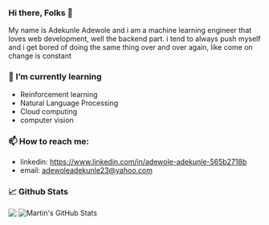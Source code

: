 ### Hi there, Folks 👋
My name is Adekunle Adewole and i am a machine learning engineer that loves web development, well the backend part. i tend to always push myself and i get bored of doing the same thing over and over again, like come on change is constant
### 🌱 I’m currently learning
- Reinforcement learning 
- Natural Language Processing
- Cloud computing 
- computer vision

### 📫 How to reach me:
- linkedin: https://www.linkedin.com/in/adewole-adekunle-565b2718b
- email: adewoleadekunle23@yahoo.com

### &#x1f4c8; Github Stats
<img align="center" src="https://github-readme-stats.vercel.app/api/top-langs/?username=kunley2&&title_color=ffffff&text_color=c9cacc&icon_color=2bbc8a&bg_color=1d1f21&langs_count=3" />
<img align="center" src="https://github-readme-stats.vercel.app/api?username=kunley2&show_icons=true&line_height=27&count_private=true&title_color=ffffff&text_color=c9cacc&icon_color=2bbc8a&bg_color=1d1f21" alt="Martin's GitHub Stats" />
</a>
<!--
**kunley2/kunley2** is a ✨ _special_ ✨ repository because its `README.md` (this file) appears on your GitHub profile.

Here are some ideas to get you started:

- 🔭 I’m currently working on ...
- 🌱 I’m currently learning ...
- 👯 I’m looking to collaborate on ...
- 🤔 I’m looking for help with ...
- 💬 Ask me about ...
- 📫 How to reach me: ...
- 😄 Pronouns: ...
- ⚡ Fun fact: ...
-->
